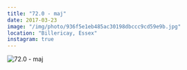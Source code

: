 ```yaml
---
title: "72.0 - maj"
date: 2017-03-23
image: "/img/photo/936f5e1eb485ac30198dbccc9cd59e9b.jpg"
location: "Billericay, Essex"
instagram: true
---
```


![72.0 - maj](/img/photo/936f5e1eb485ac30198dbccc9cd59e9b.jpg)

